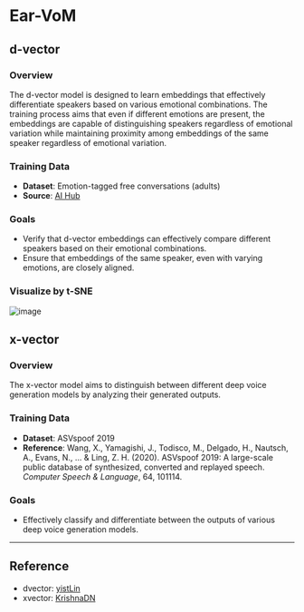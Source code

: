 # Ear-VoM


## d-vector

### Overview
The d-vector model is designed to learn embeddings that effectively differentiate speakers based on various emotional combinations. The training process aims that even if different emotions are present, the embeddings are capable of distinguishing speakers regardless of emotional variation while maintaining proximity among embeddings of the same speaker regardless of emotional variation.

### Training Data
- **Dataset**: Emotion-tagged free conversations (adults)
- **Source**: [AI Hub](https://aihub.or.kr/aihubdata/data/view.do?currMenu=115&topMenu=100&aihubDataSe=realm&dataSetSn=71631)

### Goals
- Verify that d-vector embeddings can effectively compare different speakers based on their emotional combinations.
- Ensure that embeddings of the same speaker, even with varying emotions, are closely aligned.

### Visualize by t-SNE
![image](https://github.com/user-attachments/assets/9c98426a-4941-4457-b50c-663b2a1a9837)

## x-vector

### Overview
The x-vector model aims to distinguish between different deep voice generation models by analyzing their generated outputs.

### Training Data
- **Dataset**: ASVspoof 2019
- **Reference**: Wang, X., Yamagishi, J., Todisco, M., Delgado, H., Nautsch, A., Evans, N., ... & Ling, Z. H. (2020). ASVspoof 2019: A large-scale public database of synthesized, converted and replayed speech. *Computer Speech & Language*, 64, 101114.

### Goals
- Effectively classify and differentiate between the outputs of various deep voice generation models.

---

## Reference
+ dvector: [yistLin](https://github.com/yistLin/dvector)
+ xvector: [KrishnaDN](https://github.com/KrishnaDN/x-vector-pytorch)
